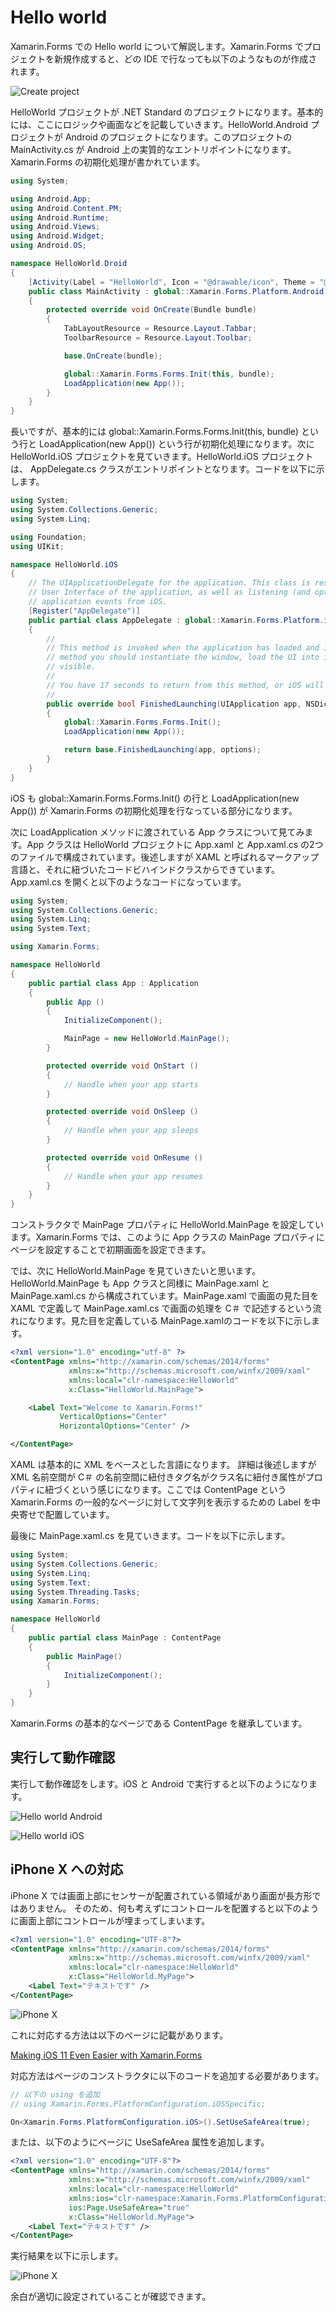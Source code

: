 # Hello world

Xamarin.Forms での Hello world について解説します。Xamarin.Forms でプロジェクトを新規作成すると、どの IDE で行なっても以下のようなものが作成されます。

![Create project](images/create-project.png)

HelloWorld プロジェクトが .NET Standard のプロジェクトになります。基本的には、ここにロジックや画面などを記載していきます。HelloWorld.Android プロジェクトが Android のプロジェクトになります。このプロジェクトの MainActivity.cs が Android 上の実質的なエントリポイントになります。Xamarin.Forms の初期化処理が書かれています。

```cs
using System;

using Android.App;
using Android.Content.PM;
using Android.Runtime;
using Android.Views;
using Android.Widget;
using Android.OS;

namespace HelloWorld.Droid
{
    [Activity(Label = "HelloWorld", Icon = "@drawable/icon", Theme = "@style/MainTheme", MainLauncher = true, ConfigurationChanges = ConfigChanges.ScreenSize | ConfigChanges.Orientation)]
    public class MainActivity : global::Xamarin.Forms.Platform.Android.FormsAppCompatActivity
    {
        protected override void OnCreate(Bundle bundle)
        {
            TabLayoutResource = Resource.Layout.Tabbar;
            ToolbarResource = Resource.Layout.Toolbar;

            base.OnCreate(bundle);

            global::Xamarin.Forms.Forms.Init(this, bundle);
            LoadApplication(new App());
        }
    }
}
```

長いですが、基本的には global::Xamarin.Forms.Forms.Init(this, bundle) という行と LoadApplication(new App()) という行が初期化処理になります。次に HelloWorld.iOS プロジェクトを見ていきます。HelloWorld.iOS プロジェクトは、 AppDelegate.cs クラスがエントリポイントとなります。コードを以下に示します。

```cs
using System;
using System.Collections.Generic;
using System.Linq;

using Foundation;
using UIKit;

namespace HelloWorld.iOS
{
    // The UIApplicationDelegate for the application. This class is responsible for launching the 
    // User Interface of the application, as well as listening (and optionally responding) to 
    // application events from iOS.
    [Register("AppDelegate")]
    public partial class AppDelegate : global::Xamarin.Forms.Platform.iOS.FormsApplicationDelegate
    {
        //
        // This method is invoked when the application has loaded and is ready to run. In this 
        // method you should instantiate the window, load the UI into it and then make the window
        // visible.
        //
        // You have 17 seconds to return from this method, or iOS will terminate your application.
        //
        public override bool FinishedLaunching(UIApplication app, NSDictionary options)
        {
            global::Xamarin.Forms.Forms.Init();
            LoadApplication(new App());

            return base.FinishedLaunching(app, options);
        }
    }
}
```

iOS も global::Xamarin.Forms.Forms.Init() の行と LoadApplication(new App()) が Xamarin.Forms の初期化処理を行なっている部分になります。

次に LoadApplication メソッドに渡されている App クラスについて見てみます。App クラスは HelloWorld プロジェクトに App.xaml と App.xaml.cs の2つのファイルで構成されています。後述しますが XAML と呼ばれるマークアップ言語と、それに紐づいたコードビハインドクラスからできています。App.xaml.cs を開くと以下のようなコードになっています。

```cs
using System;
using System.Collections.Generic;
using System.Linq;
using System.Text;

using Xamarin.Forms;

namespace HelloWorld
{
	public partial class App : Application
	{
		public App ()
		{
			InitializeComponent();

			MainPage = new HelloWorld.MainPage();
		}

		protected override void OnStart ()
		{
			// Handle when your app starts
		}

		protected override void OnSleep ()
		{
			// Handle when your app sleeps
		}

		protected override void OnResume ()
		{
			// Handle when your app resumes
		}
	}
}
```

コンストラクタで MainPage プロパティに HelloWorld.MainPage を設定しています。Xamarin.Forms では、このように App クラスの MainPage プロパティにページを設定することで初期画面を設定できます。

では、次に HelloWorld.MainPage を見ていきたいと思います。
HelloWorld.MainPage も App クラスと同様に MainPage.xaml と MainPage.xaml.cs から構成されています。MainPage.xaml で画面の見た目を XAML で定義して MainPage.xaml.cs で画面の処理を C＃ で記述するという流れになります。見た目を定義している MainPage.xamlのコードを以下に示します。

```xml
<?xml version="1.0" encoding="utf-8" ?>
<ContentPage xmlns="http://xamarin.com/schemas/2014/forms"
             xmlns:x="http://schemas.microsoft.com/winfx/2009/xaml"
             xmlns:local="clr-namespace:HelloWorld"
             x:Class="HelloWorld.MainPage">

	<Label Text="Welcome to Xamarin.Forms!" 
           VerticalOptions="Center" 
           HorizontalOptions="Center" />

</ContentPage>
```

XAML は基本的に XML をベースとした言語になります。
詳細は後述しますが XML 名前空間が C＃ の名前空間に紐付きタグ名がクラス名に紐付き属性がプロパティに紐づくという感じになります。ここでは ContentPage という Xamarin.Forms の一般的なページに対して文字列を表示するための Label を中央寄せで配置しています。

最後に MainPage.xaml.cs を見ていきます。コードを以下に示します。

```cs
using System;
using System.Collections.Generic;
using System.Linq;
using System.Text;
using System.Threading.Tasks;
using Xamarin.Forms;

namespace HelloWorld
{
	public partial class MainPage : ContentPage
	{
		public MainPage()
		{
			InitializeComponent();
		}
	}
}
```

Xamarin.Forms の基本的なページである ContentPage を継承しています。

## 実行して動作確認

実行して動作確認をします。iOS と Android で実行すると以下のようになります。

![Hello world Android](images/hello-world-android.png)

![Hello world iOS](images/hello-world-ios.png)

## iPhone X への対応

iPhone X では画面上部にセンサーが配置されている領域があり画面が長方形ではありません。
そのため、何も考えずにコントロールを配置すると以下のように画面上部にコントロールが埋まってしまいます。

```xml
<?xml version="1.0" encoding="UTF-8"?>
<ContentPage xmlns="http://xamarin.com/schemas/2014/forms"
             xmlns:x="http://schemas.microsoft.com/winfx/2009/xaml"
             xmlns:local="clr-namespace:HelloWorld"
             x:Class="HelloWorld.MyPage">
    <Label Text="テキストです" />
</ContentPage>
```

![iPhone X](images/iphonex-gadimage.png)

これに対応する方法は以下のページに記載があります。

[Making iOS 11 Even Easier with Xamarin.Forms](https://blog.xamarin.com/making-ios-11-even-easier-xamarin-forms/)

対応方法はページのコンストラクタに以下のコードを追加する必要があります。

```cs
// 以下の using を追加
// using Xamarin.Forms.PlatformConfiguration.iOSSpecific;

On<Xamarin.Forms.PlatformConfiguration.iOS>().SetUseSafeArea(true);
```

または、以下のようにページに UseSafeArea 属性を追加します。

```xml
<?xml version="1.0" encoding="UTF-8"?>
<ContentPage xmlns="http://xamarin.com/schemas/2014/forms"
             xmlns:x="http://schemas.microsoft.com/winfx/2009/xaml"
             xmlns:local="clr-namespace:HelloWorld"
             xmlns:ios="clr-namespace:Xamarin.Forms.PlatformConfiguration.iOSSpecific;assembly=Xamarin.Forms.Core"
             ios:Page.UseSafeArea="true"
             x:Class="HelloWorld.MyPage">
    <Label Text="テキストです" />
</ContentPage>
```

実行結果を以下に示します。

![iPhone X](images/iphonex-goodimage.png)

余白が適切に設定されていることが確認できます。


